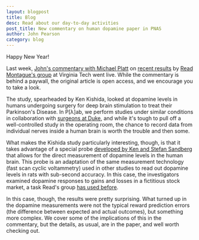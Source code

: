 ```yaml
---
layout: blogpost
title: Blog
desc: Read about our day-to-day activities
post_title: New commentary on human dopamine paper in PNAS
author: John Pearson
category: blog
---
```


Happy New Year!

Last week, [John's commentary with Michael Platt](http://www.pnas.org/content/early/2015/12/22/1522315113.extract) on [recent results](http://www.pnas.org/content/early/2015/11/18/1513619112.abstract) by [Read Montague's group](http://research.vtc.vt.edu/people/read-montague/team) at Virginia Tech went live. While the commentary is behind a paywall, the original article is open access, and we encourage you to take a look.

The study, spearheaded by Ken Kishida, looked at dopamine levels in humans undergoing surgery for deep brain stimulation to treat their Parkinson's Disease. In P[&lambda;]ab, we perform studies under similar conditions in collaboration with [surgeons at Duke](http://pearsonlab.github.io/people.html), and while it's tough to pull off a well-controlled study in the operating room, the chance to record data from individual nerves inside a human brain is worth the trouble and then some.

What makes the Kishida study particularly interesting, though, is that it takes advantage of a special probe [developed by Ken and Stefan Sandberg](http://journals.plos.org/plosone/article?id=10.1371/journal.pone.0023291) that allows for the direct measurement of dopamine levels in the human brain. This probe is an adaptation of the same measurement technology (fast scan cyclic voltammetry) used in other studies to read out dopamine levels in rats with sub-second accuracy. In this case, the investigators examined dopamine responses to gains and losses in a fictitious stock market, a task Read's group [has used before](http://www.pnas.org/content/104/22/9493.short).

In this case, though, the results were pretty surprising. What turned up in the dopamine measurements were not the typical reward prediction errors (the difference between expected and actual outcomes), but something more complex. We cover some of the implications of this in the commentary, but the details, as usual, are in the paper, and well worth checking out.

